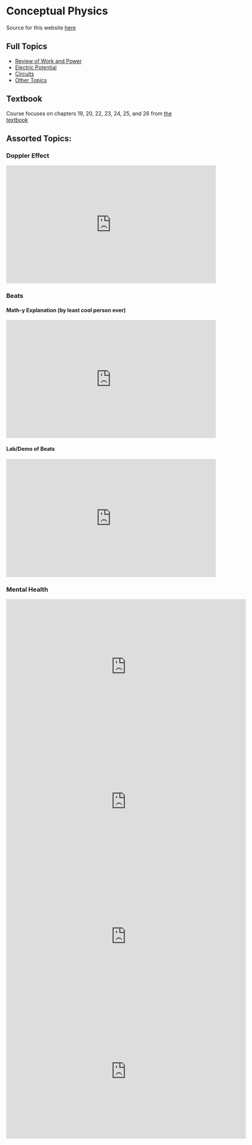 # Conceptual Physics

Source for this website [here](github.com/zsiegel92/Nikki_B)

## Full Topics
* [Review of Work and Power](work_power.html)
* [Electric Potential](potential.html)
* [Circuits](circuits.html)
* [Other Topics](unfinished.html)

## Textbook

Course focuses on chapters 19, 20, 22, 23, 24, 25, and 26 from [the textbook](https://drive.google.com/file/d/19d94qV01WXj7EmBJv-GL8lVnIX2wX89a/view?usp=sharing)


## Assorted Topics:

### Doppler Effect

<iframe width="560" height="315" src="https://www.youtube.com/embed/h4OnBYrbCjY?rel=0" frameborder="0" allow="autoplay; encrypted-media" allowfullscreen></iframe>


### Beats

#### Math-y Explanation (by least cool person ever)

<iframe width="560" height="315" src="https://www.youtube.com/embed/ylBne5guWOc?rel=0" frameborder="0" allow="autoplay; encrypted-media" allowfullscreen></iframe>

#### Lab/Demo of Beats

<iframe width="560" height="315" src="https://www.youtube.com/embed/yia8spG8OmA?rel=0" frameborder="0" allow="autoplay; encrypted-media" allowfullscreen></iframe>

### Mental Health

<iframe src="http://content.jwplatform.com/players/PLMHiaOg-GZZAtvYh.html" width="640" height="360" frameborder="0" scrolling="auto" allow="autoplay; encrypted-media" allowfullscreen></iframe>

<iframe src="http://content.jwplatform.com/players/sjFSyhN5-GZZAtvYh.html" width="640" height="360" frameborder="0" scrolling="auto" allow="autoplay; encrypted-media" allowfullscreen></iframe>

<iframe src="http://content.jwplatform.com/players/wNMqm3Mu-GZZAtvYh.html" width="640" height="360" frameborder="0" scrolling="auto" allow="autoplay; encrypted-media" allowfullscreen></iframe>

<iframe src="http://content.jwplatform.com/players/ZJFvB5Km-w2YwuJeQ.html" width="640" height="360" frameborder="0" scrolling="auto" allow="autoplay; encrypted-media" allowfullscreen></iframe>

